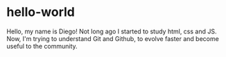 # hello-world

Hello, my name is Diego!
Not long ago I started to study html, css and JS.
Now, I'm trying to understand Git and Github, to evolve faster and become useful to the community.
